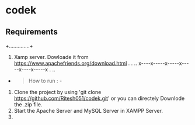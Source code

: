 # codek
## Requirements
+..............+
1. Xamp server. Dowloade it from https://www.apachefriends.org/download.html . 
.
..
x----x-----x-----x-----x----x-----x
.
..
- > How to run : - 
1. Clone the project by using 'git clone https://github.com/Ritesh051/codek.git' or you can directely Downlode the .zip file.
2. Start the Apache Server and MySQL Server in XAMPP Server.
3. 
